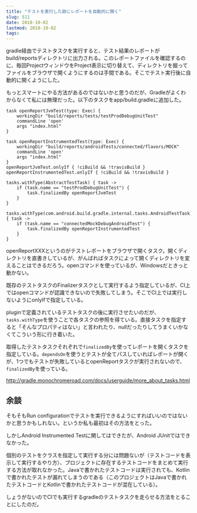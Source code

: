```yaml
---
title: "テストを実行した跡にレポートを自動的に開く"
slug: 511
date: 2018-10-02
lastmod: 2018-10-02
tags: 
---
```


gradle経由でテストタスクを実行すると、テスト結果のレポートがbuild/reportsディレクトリに出力される。このレポートファイルを確認するのに、毎回ProjectウィンドウをProject表示に切り替えて、ディレクトリを掘ってファイルをブラウザで開くようにするのは手間である。そこでテスト実行後に自動的に開くようにした。

もっとスマートにやる方法があるのではないかと思うのだが、Gradleがよくわからなくて私には無理だった。以下のタスクをapp/build.gradleに追加した。

```
task openReportJvmTest(type: Exec) {
    workingDir "build/reports/tests/testProdDebugUnitTest"
    commandLine 'open'
    args "index.html"
}

task openReportInstrumentedTest(type: Exec) {
    workingDir "build/reports/androidTests/connected/flavors/MOCK"
    commandLine 'open'
    args "index.html"
}
openReportJvmTest.onlyIf { !ciBuild && !travisBuild }
openReportInstrumentedTest.onlyIf { !ciBuild && !travisBuild }

tasks.withType(AbstractTestTask) { task ->
    if (task.name == "testProdDebugUnitTest") {
        task.finalizedBy openReportJvmTest
    }
}

tasks.withType(com.android.build.gradle.internal.tasks.AndroidTestTask) { task ->
    if (task.name == "connectedMockDebugAndroidTest") {
        task.finalizedBy openReportInstrumentedTest
    }
}
```

openReportXXXというのがテストレポートをブラウザで開くタスク。開くディレクトリを直書きしているが、がんばればタスクによって開くディレクトリを変えることはできるだろう。openコマンドを使っているが、Windowsだときっと動かない。

既存のテストタスクのFinalizerタスクとして実行するよう指定しているが、CI上ではopenコマンドが認識できないので失敗してしまう。そこでCI上では実行しないようにonlyIfで指定している。

pluginで定義されているテストタスクの後に実行させたいのだが、`tasks.withType`を使うことで各タスクの参照を得ている。直接タスクを指定すると「そんなプロパティはない」と言われたり、nullだったりしてうまくいかなくてこういう形に行き着いた。

取得したテストタスクそれぞれで`finalizedBy`を使ってレポートを開くタスクを指定している。`dependsOn`を使うとテストが全てパスしていればレポートが開くが、1つでもテストが失敗しているとopenReportタスクが実行されないので、`finalizedBy`を使っている。

<a href="http://gradle.monochromeroad.com/docs/userguide/more_about_tasks.html">http://gradle.monochromeroad.com/docs/userguide/more_about_tasks.html</a>


## 余談


そもそもRun configurationでテストを実行できるようにすればいいのではないかと思うかもしれない。というか私も最初はその方法をとった。

しかしAndroid Instrumented Testに関してはできたが、Android JUnitではできなかった。

個別のテストをクラスを指定して実行する分には問題ないが（テストコードを表示して実行するやり方）、プロジェクトに存在するテストコードをまとめて実行する方法が取れなかった。Javaで書かれたテストコードは実行されても、Kotlinで書かれたテストが漏れてしまうのである（このプロジェクトはJavaで書かれたテストコードとKotlinで書かれたテストコードが混在している）。

しょうがないのでCIでも実行するgradleのテストタスクを走らせる方法をとることにしたのだ。


  